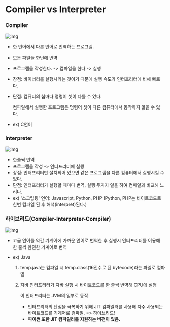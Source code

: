 # Compiler vs Interpreter

### Compiler

![img](https://t1.daumcdn.net/cfile/tistory/99CD644F5C76451C1A)

- 한 언어에서 다른 언어로 번역하는 프로그램.

- 모든 파일들 한번에 번역

- 프로그램을 작성한다. -> 컴파일을 한다 -> 실행

- 장점: 바이너리를 실행시키는 것이기 때문에 실행 속도가 인터프리터에 비해 빠르다.

- 단점: 컴퓨터의 칩마다 명령어 셋이 다를 수 있다.

  컴파일해서 실행한 프로그램은 명령어 셋이 다른 컴퓨터에서 동작하지 않을 수 있다.

- ex) C언어



### Interpreter

![img](https://t1.daumcdn.net/cfile/tistory/99DB843C5C8C81B82E)

- 한줄씩 번역
- 프로그램을 작성 -> 인터프리터에 실행
- 장점: 인터프리터만 설치되어 있으면 같은 프로그램을 다른 컴퓨터에서 실행시킬 수 있다.
- 단점: 인터프리터가 실행할 때마다 번역, 실행 두가지 일을 하여 컴파일과 비교해 느리다.
- ex) '스크립팅' 언어: Javascript, Python, PHP (Python, PHP는 바이트코드로 한번 컴파일 된 후 해석(interpret)된다.)



### 하이브리드(Compiler-Interpreter-Compiler)

![img](https://t1.daumcdn.net/cfile/tistory/9980113F5C764B4124)

- 고급 언어를 약간 기계어에 가까운 언어로 번역한 후 실행시 인터프리터를 이용해 한 줄씩 완전한 기계어로 번역

- ex) Java

  1. temp.java는 컴파일 시 temp.class(16진수로 된 bytecode)라는 파일로 컴파일 

  2. 자바 인터프리터가 자바 실행 시 바이트코드를 한 줄씩 번역해 CPU에 실행

     이 인터프리터는 JVM의 일부로 동작

     - 인터프리터의 단점을 극복하기 위해 JIT 컴파일러를 사용해 자주 사용되는 바이트코드를 기계어로 컴파일. => 하이브리드!
     - **파이썬 또한 JIT 컴파일러를 지원하는 버전이 있음.**